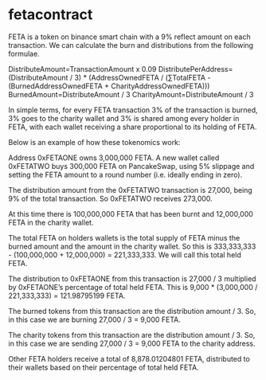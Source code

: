 # fetacontract

FETA is a token on binance smart chain with a 9% reflect amount on each transaction. We can calculate the burn and distributions from the following formulae. 

DistributeAmount=TransactionAmount x 0.09 
DistributePerAddress= (DistributeAmount / 3) * (AddressOwnedFETA / (∑TotalFETA - (BurnedAddressOwnedFETA + CharityAddressOwnedFETA)))
BurnedAmount=DistributeAmount / 3
CharityAmount=DistributeAmount / 3

In simple terms, for every FETA transaction 3% of the transaction is burned, 3% goes to the charity wallet and 3% is shared among every holder in FETA, with each wallet receiving a share proportional to its holding of FETA.

Below is an example of how these tokenomics work: 

Address 0xFETAONE owns 3,000,000 FETA. A new wallet called 0xFETATWO buys 300,000 FETA on PancakeSwap, using 5% slippage and setting the FETA amount to a round number (i.e. ideally ending in zero). 

The distribution amount from the 0xFETATWO transaction is 27,000, being 9% of the total transaction. So 0xFETATWO receives 273,000.

At this time there is 100,000,000 FETA that has been burnt and 12,000,000 FETA in the charity wallet.

The total FETA on holders wallets is the total supply of FETA minus the burned amount and the amount in the charity wallet. So this is 333,333,333 - (100,000,000 + 12,000,000) = 221,333,333. We will call this total held FETA.

The distribution to 0xFETAONE from this transaction is 27,000 / 3 multiplied by 0xFETAONE’s percentage of total held FETA. This is 9,000 * (3,000,000 / 221,333,333) = 121.98795199 FETA.

The burned tokens from this transaction are the distribution amount / 3. So, in this case we are burning 27,000 / 3 = 9,000 FETA.

The charity tokens from this transaction are the distribution amount / 3. So, in this case we are sending 27,000 / 3 = 9,000 FETA to the charity address.

Other FETA holders receive a total of 8,878.01204801 FETA, distributed to their wallets based on their percentage of total held FETA.
